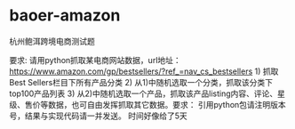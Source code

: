 # baoer-amazon
杭州鲍洱跨境电商测试题

要求:
请用python抓取某电商网站数据，url地址： https://www.amazon.com/gp/bestsellers/?ref_=nav_cs_bestsellers    1) 抓取Best Sellers栏目下所有产品分类    2) 从1)中随机选取一个分类，抓取该分类下top100产品列表    3) 从2)中随机选取一个产品，抓取该产品listing内容、评论、星级、售价等数据，也可自由发挥抓取其它数据。要求： 引用python包请注明版本号，结果与实现代码请一并发送。
时间好像给了5天
